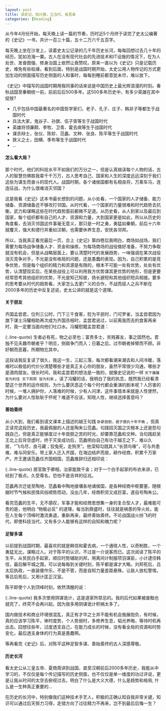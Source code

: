 ```yaml
---
layout: post
title: 读史记、知兴替，立当代、省吾身
categories: [Reading]
---
```


从今年4月份开始，每天晚上读一篇的节奏，历时近5个月终于读完了史太公编著的《史记》一书，共计一百三十篇，五十二万六千五百字。

每天晚上坐在沙发上，读着史太公记录的几千年历史长河，每每回想过去几十年的经历，犹如沧海一粟。古人在没有现代社会的先进技术和IT设施的情况下，在为人处世、发奋图强、修身治国上依然让我赞叹。原来一直以为《史记》只是记载历史，难免有些枯燥，看到后面，特别是战国时期开始，太史公用人物传记的方式更加生动的侧面描写历史侧面的人和事时，每每到睡前都意犹未尽，难以放下。

《史记》中描写的战国时期用我同事的话来说是中国历史上最光辉浪漫的时刻。春秋战国至秦朝统一前，前前后后500多年。这500多年历史中，有多少英雄在其中绽放?

* 几乎包括中国最著名的中国哲学家们，老子、孔子、庄子、韩非子等都生于战国时代
* 兵法大家，鬼谷子、孙膑、伍子胥等生于战国时代
* 英雄将领廉颇、李牧、卫青、霍去病等生于战国时代
* 谋丞辩士，张仪、陈轸、范蠡、文种、张良、陈平等生于战国时代
* 狭义之士，田横、季布等生于战国时代
* ...

#### 怎么看大局？
那个时代，他们的科技水平不如我们的万分之一，但是认真揣读每个人物的话，古人的智慧仿佛胜我辈千千万万，古人思考自己、国家和人生的深度远远深刻于我们这些为谋生而奋斗的现代人。战国时期，各个诸侯国都有名相良将，万乘车马，连连征战，为什么很难消灭邻国？

这是我看《史记》这本书最长想到的问题，从小处看，一个国家的人才储备、能力储备、资源储备还不够攻打邻国。从时代看，一个国家的力量很难和时代趋势去抗衡，武力和谋略这些在时代趋势面前都微不足道。从历史看，从人到家以及最后到国家，每个组织都有自己的人才、资源和力量，大到国家更是如此，所以从历史的角度看，去消灭邻国这件事毫无意义，那只是一时之勇，勇猛如秦朝，前后十六年就覆灭，强大和德行并重如汉朝，也需要休养生息，安抚各邻邦。

所以，当我真正看完最后一页，合上《史记》第四卷后我明白，商场如战场，我们需要为每场战争储备人才、资金和操练，为每场商场的战役做好准备，不努力争取就没有机会，但是从战略层面上，要认清楚时代的发展趋势，一味强调在某次战役消灭竞争对手，不光是没有格局的问题，还是愚蠢的表现。因为，自己积累的是竞争优势，但是每个组织的精力和资源是有限的，根本不可能一处有优势，处处有优势，认清楚现实后，在某些战役上可以利用我方优势谋其更优势的地形，但是更要经常思考其他组织的优势，不光是知己知彼，扬长避短和其他组织短兵相接。要多的思考要从时代的趋势看，大家怎么去更广义的合作，不战而屈人之兵不断在2000多年的历史中反复述说，史太公讲的就是这个道理。

#### 关于朋友
齐国孟尝君，位列三公时，门下三千食客，贬为平民时，门可罗雀，当孟尝君因为旗下谋士冯驩相助再次成为齐国丞相时，孟尝君说过，以前离我而去的食客再来时，我一定要当面向他们吐口水。冯驩慰籍孟尝君道：

{:.line-quote}
生者必有死，物之必至也；富贵多士，贫贱寡友，事之固然也。君独不见夫趣市朝者乎？明旦，侧肩争门而入；日暮之后，过市朝者掉臂而不顾。非好朝而恶暮，所期物忘其中。

这段话我反复读了很久，我这一生，三起三落，每次都看潮来潮去和人间冷暖，落难时以极低的代价分清楚哪些才是真正关心你的朋友，虽然平常很少沟通，哪些才是酒肉朋友。很长时间，我和孟尝君的想法是一致的，就像史记说的一样 ```天下攘攘 皆为利往 天下熙熙 皆为利来``` 。读了冯驩的话，我明白了我的执念，既然我已经看清楚这个世界的运作规则，为什么要厌恶这个每个时代都会重演的剧本呢？人厉害的时候，一堆人拥护你，人落难的时候，少有人问津，这件事情本来就是人性使然，为什么要对人性耿耿于怀呢？难道不应该，知晓人性，继续选择善意吗？

#### 善始善终
从小大到，我们看到语文课本上描述的越王句践 ```卧薪尝胆，君子报仇十年不晚``` ，但真正读完这段历史，我最佩服的人还是陶朱公范蠡。句践招灭国之灾根本上还是怨句践自己，但是真正能够度过十年尝胆之苦的时光，却要靠范蠡和文种。当句践趁吴王北上后背空虚时，终于灭吴成功后，范蠡明白自己有功于越王之下，难以久居，“飞鸟尽，良弓藏；狡兔死，走狗烹”。他深知勾践其人“长颈鸟喙”，可与共患难，难与同安乐。带上家人迁入齐国，在海边结庐而居，耕作经商，积累千万家产。齐王邀请范蠡任齐国相国，范蠡推辞归还相印说：

{:.line-quote}
居官致于卿相，治家能致千金；对于一个白手起家的布衣来讲，已经到了极点。久受尊名，恐怕不是吉祥的征兆。

范蠡再次迁徙至陶地，范蠡看中陶地接壤各地诸侯国，是各种经商中枢要塞，随根据时节气候和民情风俗顺势而动，没出几年，经商积资又成巨富，遂自号陶朱公。

看完范蠡的生平，无不感叹，军事才能和经商思想集一身的复合型人才，最难能可贵的是，他明白 “物极必反” 的道理，每当到鼎盛时，往往就是祸患的导火处，能在人生每个顶峰时激流勇退，重新再来，最终善始善终。不论战国战火纷飞的时代，即使科技当代，又有多少人能够有这样的自知和魄力呢？

#### 足智多谋
以前提到战国时期，最喜欢的就是韩信和霍去病，一个通晓人性，以奇制胜，一个勇猛无比，谋略过人。对于陈平的认识，不过是一介说客而已。这次阅读了陈平的生平，从贫民白手起家，顺应时势辅助刘邦，用离间计制服项羽谋臣，小计逮住韩信，最后解平城之围，可以说每每到关键时刻，陈平都是谋才大略。刘邦死后，吕太后执政，一直装傻作乐，不是不管，而是自知力量差距悬殊，让敌人放松警惕，等吕后死后，又用计匡正汉室。

陈平即使个人到顶峰时刻，依然清醒的说：

{:.line-quote}
我多次使用阴谋诡计，这是道家所禁忌的。我的后代如果被废黜也就完了，终究不会再兴起，因为我多用阴谋诡计积祸太多了。

国内做技术和商业环境很混乱，真正有才华之士并不能有机会施展抱负，有时候，真的应该学习陈平，审时度势，个人势弱时，多修养生息，韬光养晦，等待时机再出击。回想往些年，过度透支自己，在能力成长的时候，没有看全局的资源和时势变化，最后透支身体的行为真是愚蠢啊。

等再看完《史记》后，对陈平这种足智多谋、善始善终的古人深感尊敬。

#### 历史长河
看太史公从三皇五帝、夏商周讲到战国，直至汉朝前后2000多年历史，我能从中学习的，不仅仅是每个传记描写的历史侧面，也不仅仅是单一维度的功过评说，更是让我从时间的太空去俯视过去，明白了什么是大义大德，什么是趋势和格局, 什么是一生种真正重要的...

在历史的长河中，特别像我们这种技术手艺人，积极的正确认知自我非常关键，知识可以通过后天努力习得，走错方向了过往精力不再来，岂不到最后后悔一生？
